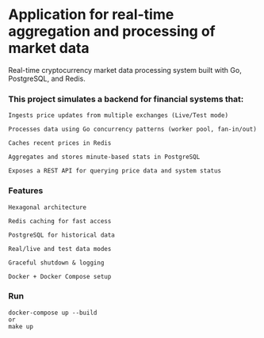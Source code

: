 # Application for real-time aggregation and processing of market data
Real-time cryptocurrency market data processing system built with Go, PostgreSQL, and Redis.

### This project simulates a backend for financial systems that:

    Ingests price updates from multiple exchanges (Live/Test mode)

    Processes data using Go concurrency patterns (worker pool, fan-in/out)

    Caches recent prices in Redis

    Aggregates and stores minute-based stats in PostgreSQL

    Exposes a REST API for querying price data and system status

### Features

    Hexagonal architecture

    Redis caching for fast access

    PostgreSQL for historical data

    Real/live and test data modes

    Graceful shutdown & logging

    Docker + Docker Compose setup

### Run
```
docker-compose up --build
or 
make up
```
